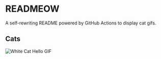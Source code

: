 # READMEOW

A self-rewriting README powered by GitHub Actions to display cat gifs.

## Cats

![White Cat Hello GIF](https://media2.giphy.com/media/v1.Y2lkPTlhY2QwMmRhdGxnM2VxY2o1dDNhZmxkZjZlNGFuZjc4dzMyYWRoYWZmajE3cTgyOCZlcD12MV9naWZzX3NlYXJjaCZjdD1n/vFKqnCdLPNOKc/200.gif)
